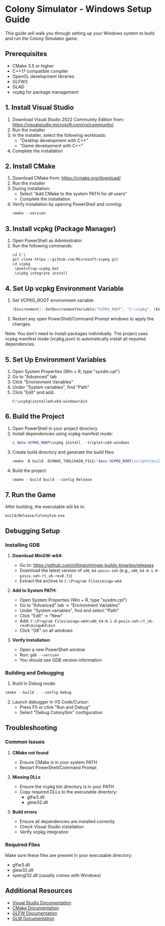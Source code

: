 # Colony Simulator - Windows Setup Guide

This guide will walk you through setting up your Windows system to build and run the Colony Simulator game.

## Prerequisites
- CMake 3.5 or higher
- C++17 compatible compiler
- OpenGL development libraries
- GLFW3
- GLAD
- vcpkg for package management

## 1. Install Visual Studio

1. Download Visual Studio 2022 Community Edition from: https://visualstudio.microsoft.com/vs/community/
2. Run the installer
3. In the installer, select the following workloads:
   - "Desktop development with C++"
   - "Game development with C++"
4. Complete the installation

## 2. Install CMake

1. Download CMake from: https://cmake.org/download/
2. Run the installer
3. During installation:
   - Select "Add CMake to the system PATH for all users"
   - Complete the installation
4. Verify installation by opening PowerShell and running:
   ```powershell
   cmake --version
   ```

## 3. Install vcpkg (Package Manager)

1. Open PowerShell as Administrator
2. Run the following commands:
   ```powershell
   cd C:\
   git clone https://github.com/Microsoft/vcpkg.git
   cd vcpkg
   .\bootstrap-vcpkg.bat
   .\vcpkg integrate install
   ```

## 4. Set Up vcpkg Environment Variable

1. Set VCPKG_ROOT environment variable:
   ```powershell
   [Environment]::SetEnvironmentVariable("VCPKG_ROOT", "C:\vcpkg", [EnvironmentVariableTarget]::User)
   ```

2. Restart any open PowerShell/Command Prompt windows to apply the changes.

Note: You don't need to install packages individually. The project uses vcpkg manifest mode (vcpkg.json) to automatically install all required dependencies.

## 5. Set Up Environment Variables

1. Open System Properties (Win + R, type "sysdm.cpl")
2. Go to "Advanced" tab
3. Click "Environment Variables"
4. Under "System variables", find "Path"
5. Click "Edit" and add:
   ```
   C:\vcpkg\installed\x64-windows\bin
   ```

## 6. Build the Project

1. Open PowerShell in your project directory
2. Install dependencies using vcpkg manifest mode:
   ```powershell
   & $env:VCPKG_ROOT\vcpkg install --triplet=x64-windows
   ```
3. Create build directory and generate the build files:
   ```powershell
   cmake -B build -DCMAKE_TOOLCHAIN_FILE="$env:VCPKG_ROOT\scripts\buildsystems\vcpkg.cmake"
   ```
4. Build the project:
   ```powershell
   cmake --build build --config Release
   ```

## 7. Run the Game

After building, the executable will be in:
```
build/Release/ColonySim.exe
```

## Debugging Setup

### Installing GDB

1. **Download MinGW-w64**:
   - Go to: https://github.com/niXman/mingw-builds-binaries/releases
   - Download the latest version of `x86_64-posix-seh` (e.g., `x86_64-8.1.0-posix-seh-rt_v6-rev0.7z`)
   - Extract the archive to `C:\Program Files\mingw-w64`

2. **Add to System PATH**:
   - Open System Properties (Win + R, type "sysdm.cpl")
   - Go to "Advanced" tab → "Environment Variables"
   - Under "System variables", find and select "Path"
   - Click "Edit" → "New"
   - Add: `C:\Program Files\mingw-w64\x86_64-8.1.0-posix-seh-rt_v6-rev0\mingw64\bin`
   - Click "OK" on all windows

3. **Verify Installation**:
   - Open a new PowerShell window
   - Run: `gdb --version`
   - You should see GDB version information

### Building and Debugging

1. Build in Debug mode:
```powershell
cmake --build . --config Debug
```

2. Launch debugger in VS Code/Cursor:
   - Press F5 or click "Run and Debug"
   - Select "Debug ColonySim" configuration

## Troubleshooting

### Common Issues

1. **CMake not found**
   - Ensure CMake is in your system PATH
   - Restart PowerShell/Command Prompt

2. **Missing DLLs**
   - Ensure the vcpkg bin directory is in your PATH
   - Copy required DLLs to the executable directory:
     - glfw3.dll
     - glew32.dll

3. **Build errors**
   - Ensure all dependencies are installed correctly
   - Check Visual Studio installation
   - Verify vcpkg integration

### Required Files

Make sure these files are present in your executable directory:
- glfw3.dll
- glew32.dll
- opengl32.dll (usually comes with Windows)

## Additional Resources

- [Visual Studio Documentation](https://docs.microsoft.com/en-us/visualstudio/)
- [CMake Documentation](https://cmake.org/documentation/)
- [GLFW Documentation](https://www.glfw.org/docs/latest/)
- [GLM Documentation](https://glm.g-truc.net/0.9.9/index.html) 
